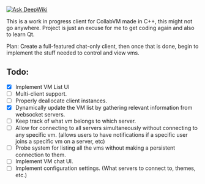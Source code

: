 [![Ask DeepWiki](https://deepwiki.com/badge.svg)](https://deepwiki.com/matty45/collabvm-qt-client)

This is a work in progress client for CollabVM made in C++, this might not go anywhere. Project is just an excuse for me to get coding again and also to learn Qt.

Plan: Create a full-featured chat-only client, then once that is done, begin to implement the stuff needed to control and view vms.

## Todo:
- [x] Implement VM List UI
- [ ] Multi-client support.
- [ ] Properly deallocate client instances.
- [X] Dynamically update the VM list by gathering relevant information from websocket servers.
- [ ] Keep track of what vm belongs to which server.
- [ ] Allow for connecting to all servers simultaneously without connecting to any specific vm. (allows users to have notifications if a specific user joins a specific vm on a server, etc)
- [ ] Probe system for listing all the vms without making a persistent connection to them. 
- [ ] Implement VM chat UI.
- [ ] Implement configuration settings. (What servers to connect to, themes, etc.) 
